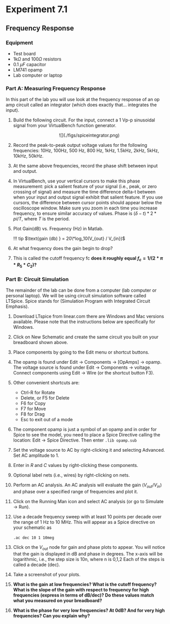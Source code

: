 # Experiment 7.1

## Frequency Response

### Equipment

* Test board
* 1k$\Omega$ and 100$\Omega$ resistors
* 0.1 $\mu F$ capacitor
* LM741 opamp
* Lab computer or laptop

### Part A: Measuring Frequency Response

In this part of the lab you will use look at the frequency response of an op
amp circuit called an integrator (which does exactly that...  integrates the
input).

1. Build the following circuit. For the input, connect a 1 Vp-p sinusoidal
   signal from your VirtualBench function generator.

    <center>
    ![](./figs/spiceintegrator.png)
    </center>

2. Record the peak-to-peak output voltage values for the following frequencies:
   10Hz, 100Hz, 500 Hz, 800 Hz, 1kHz, 1.5kHz, 2kHz, 5kHz, 10kHz, 50kHz.

3. At the same above frequencies, record the phase shift between input and
   output.

4. In VirtualBench, use your vertical cursors to make this phase measurement:
   pick a salient feature of your signal (i.e., peak, or zero crossing of
   signal) and measure the time difference delta-t between when your input and
   output signal exhibit that salient feature. If you use cursors, the
   difference between cursor points should appear below the oscilloscope
   window. Make sure you zoom in each time you increase frequency, to ensure
   similar accuracy of values. Phase is $(\delta-t)*2*pi/T$, where $T$ is the
   period.

5. Plot Gain(dB) vs. Frequency (Hz) in Matlab.

    !!! tip
        $\text{gain (db) } = 20\*log_10(V_{out} / V_{in})$

6. At what frequency does the gain begin to drop?

7. This is called the cutoff frequency fc **does it roughly equal $f_c=1/(2 *
   \pi * R_5 * C_2)$?**

### Part B: Circuit Simulation

The remainder of the lab can be done from a computer (lab computer or personal
laptop). We will be using circuit simulation software called LTSpice. Spice
stands for (Simulation Program with Integrated Circuit Emphasis).

1. Download LTspice from linear.com there are Windows and Mac versions
   available. Please note that the instructions below are specifically for
   Windows.

2. Click on New Schematic and create the same circuit you built on your
   breadboard shown above.

3. Place components by going to the Edit menu or shortcut buttons.

4. The opamp is found under Edit $\rightarrow$ Components $\rightarrow$
   \[OpAmps\] $\rightarrow$ opamp.  The voltage source is found under Edit
   $\rightarrow$ Components $\rightarrow$ voltage.  Connect components using
   Edit $\rightarrow$ Wire (or the shortcut button F3).

5. Other convenient shortcuts are:

    * Ctrl-R for Rotate
    * Delete, or F5 for Delete
    * F6 for Copy
    * F7 for Move
    * F8 for Drag
    * Esc to exit out of a mode

6. The component opamp is just a symbol of an opamp and in order for Spice to
   see the model, you need to place a Spice Directive calling the location:
   Edit $\rightarrow$ Spice Directive. Then enter `.lib opamp.sub`

7. Set the voltage source to AC by right-clicking it and selecting Advanced.
   Set AC amplitude to 1.

8. Enter in $R$ and $C$ values by right-clicking these components.

9. Optional label nets (i.e., wires) by right-clicking on nets.

10. Perform an AC analysis. An AC analysis will evaluate the gain
    ($V_{out}$/$V_{in}$) and phase over a specified range of frequencies and
    plot it.

11. Click on the Running Man icon and select AC analysis (or go to Simulate
    $\rightarrow$ Run).

12. Use a decade frequency sweep with at least 10 points per decade over the
    range of 1 Hz to 10 MHz. This will appear as a Spice directive on your
    schematic as

    `.ac dec 10 1 10meg`

13. Click on the $V_{out}$ node for gain and phase plots to appear. You will
    notice that the gain is displayed in dB and phase in degrees. The x-axis
    will be logarithmic, i.e., the step size is 10n, where n is 0,1,2 Each of
    the steps is called a decade (dec).

14. Take a screenshot of your plots.

15. **What is the gain at low frequencies? What is the cutoff frequency?  What
    is the slope of the gain with respect to frequency for high frequencies
    (express in terms of dB/dec)? Do these values match what you measured on
    your breadboard?**

16. **What is the phase for very low frequencies? At 0dB? And for very high
    frequencies? Can you explain why?**

